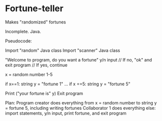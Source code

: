 # Fortune-teller
Makes "randomized" fortunes

Incomplete. Java.

Pseudocode:

Import "random" Java class
Import "scanner" Java class

"Welcome to program, do you want a fortune" y/n input 
// If no, "ok" and exit program
// If yes, continue

x = random number 1-5

if x==1:
string y = "fortune 1"
...
if x ==5:
string y = "fortune 5"

Print ("your fortune is" y)
Exit program

Plan: 
Program creator does everything from x = random number to string y = fortune 5, including writing fortunes
Collaborator 1 does everything else: import statements, y/n input, print fortune, and exit program
